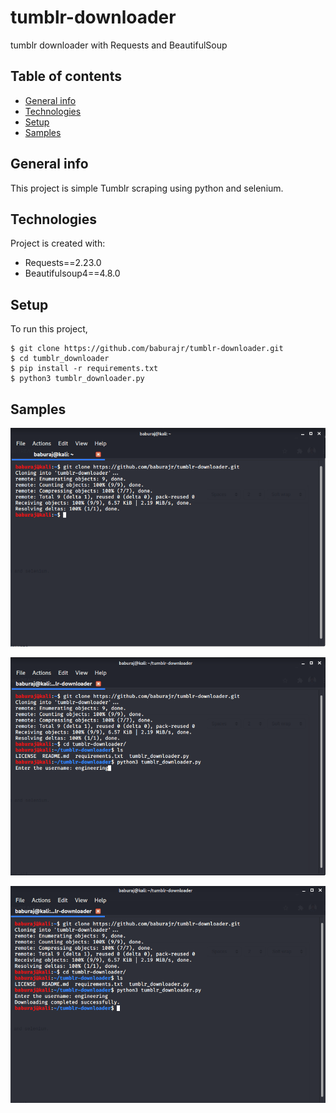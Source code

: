 # tumblr-downloader
tumblr downloader with Requests and BeautifulSoup
## Table of contents
* [General info](#general-info)
* [Technologies](#technologies)
* [Setup](#setup)
* [Samples](#samples)

## General info
This project is simple Tumblr scraping using python and selenium.
	
## Technologies
Project is created with:
* Requests==2.23.0
* Beautifulsoup4==4.8.0
	
## Setup
To run this project,

```
$ git clone https://github.com/baburajr/tumblr-downloader.git
$ cd tumblr_downloader
$ pip install -r requirements.txt
$ python3 tumblr_downloader.py
```
## Samples

![Alt Text](https://github.com/baburajr/tumblr-downloader/blob/master/tumblr1.png)

![Alt Text](https://github.com/baburajr/tumblr-downloader/blob/master/tumblr2.png)

![Alt Text](https://github.com/baburajr/tumblr-downloader/blob/master/tumblr3.png)

